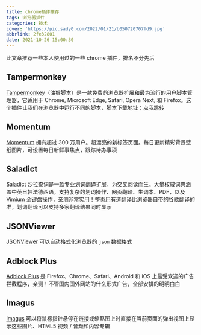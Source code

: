 ```yaml
---
title: chrome插件推荐
tags: 浏览器插件
categories: 技术
cover: 'https://pic.sady0.com/2022/01/21/b050720707fd9.jpg'
abbrlink: 2fe32801
date: 2021-10-26 15:00:30
---
```


此文章推荐一些本人使用过的一些 chrome 插件，排名不分先后

## Tampermonkey

[Tampermonkey](https://chrome.zzzmh.cn/info?token=dhdgffkkebhmkfjojejmpbldmpobfkfo)（油猴脚本）是一款免费的浏览器扩展和最为流行的用户脚本管理器，它适用于 Chrome, Microsoft Edge, Safari, Opera Next, 和 Firefox。这个插件让我们在浏览器中运行不同的脚本，脚本下载地址：[点我跳转](https://greasyfork.org/zh-CN/scripts)

## Momentum

[Momentum](https://chrome.zzzmh.cn/info?token=laookkfknpbbblfpciffpaejjkokdgca) 拥有超过 300 万用户。超漂亮的新标签页面。每日更新精彩背景壁纸图片，可设置每日新鲜事焦点，跟踪待办事项

## Saladict

[Saladict](https://chrome.zzzmh.cn/info?token=cdonnmffkdaoajfknoeeecmchibpmkmg) 沙拉查词是一款专业划词翻译扩展，为交叉阅读而生。大量权威词典涵盖中英日韩法德西语，支持复杂的划词操作、网页翻译、生词本、PDF，以及 Vimium 全键盘操作，亲测非常实用！整页用有道翻译比浏览器自带的谷歌翻译的准，划词翻译可以支持多家翻译结果同时显示

## JSONViewer

[JSONViewer](https://chrome.zzzmh.cn/info?token=khbdpaabobknhhlpglenglkkhdmkfnca) 可以自动格式化浏览器的 `json` 数据格式

## Adblock Plus

[Adblock Plus](https://chrome.zzzmh.cn/info?token=cfhdojbkjhnklbpkdaibdccddilifddb) 是 Firefox、Chrome、Safari、Android 和 iOS 上最受欢迎的广告拦截程序，亲测！不管国内国外网站的什么形式广告，全部安排的明明白白

## Imagus

[Imagus](https://chrome.zzzmh.cn/info?token=immpkjjlgappgfkkfieppnmlhakdmaab) 可以将鼠标指针悬停在链接或缩略图上时直接在当前页面的弹出视图上显示这些图片、HTML5 视频 / 音频和内容专辑